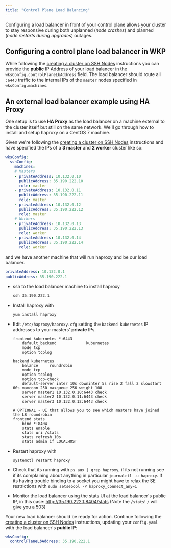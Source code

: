 ```yaml
---
title: "Control Plane Load Balancing"
---
```



Configuring a load balancer in front of your control plane allows your cluster to stay responsive during both unplanned (_node crashes_) and planned (_node restarts during upgrades_) outages.

## Configuring a control plane load balancer in WKP

While following the [creating a cluster on SSH Nodes](/deploying-wkp/cluster-creation-on-ssh-nodes.md) instructions you can provide the **public** IP Address of your load balancer in the `wksConfig.controlPlaneLbAddress` field. The load balancer should route all `:6443` traffic to the internal IPs of the `master` nodes specified in `wksConfig.machines`.

## An external load balancer example using HA Proxy

One setup is to use **HA Proxy** as the load balancer on a machine external to the cluster itself but still on the same network. We'll go through how to install and setup haproxy on a CentOS 7 machine.

Given we're following the [creating a cluster on SSH Nodes](/deploying-wkp/cluster-creation-on-ssh-nodes.md) instructions and have specified the IPs of a **3 master** and **2 worker** cluster like so:

```yaml
wksConfig:
  sshConfig:
    machines:
    # Masters
    - privateAddress: 10.132.0.10
      publicAddress: 35.190.222.10
      role: master
    - privateAddress: 10.132.0.11
      publicAddress: 35.190.222.11
      role: master
    - privateAddress: 10.132.0.12
      publicAddress: 35.190.222.12
      role: master
    # Workers
    - privateAddress: 10.132.0.13
      publicAddress: 35.190.222.13
      role: worker
    - privateAddress: 10.132.0.14
      publicAddress: 35.190.222.14
      role: worker
  ```

and we have another machine that will run haproxy and be our load balancer.

```yaml
privateAddress: 10.132.0.1
publicAddress: 35.190.222.1
```

- ssh to the load balancer machine to install haproxy

  ``` console
  ssh 35.190.222.1
  ```

- Install haproxy with

  ``` console
  yum install haproxy
  ```

- Edit `/etc/haproxy/haproxy.cfg` setting the `backend kubernetes` IP addresses to your masters' **private** IPs.

  ``` text
  frontend kubernetes *:6443
      default_backend             kubernetes
      mode tcp
      option tcplog

  backend kubernetes
      balance     roundrobin
      mode tcp
      option tcplog
      option tcp-check
      default-server inter 10s downinter 5s rise 2 fall 2 slowstart 60s maxconn 250 maxqueue 256 weight 100
      server master1 10.132.0.10:6443 check
      server master2 10.132.0.11:6443 check
      server master3 10.132.0.12:6443 check

  # OPTIONAL - UI that allows you to see which masters have joined the LB roundrobin
  frontend stats
      bind *:8404
      stats enable
      stats uri /stats
      stats refresh 10s
      stats admin if LOCALHOST
  ```

- Restart haproxy with

  ``` console
  systemctl restart haproxy
  ```

- Check that its running with `ps aux | grep haproxy`, if its not running see if its complaining about anything in particular `journalctl -u haproxy`. If its having trouble binding to a socket you might have to relax the SE restrictions with `sudo setsebool -P haproxy_connect_any=1`
- Monitor the load balancer using the stats UI at the load balancer's public IP, in this case: http://35.190.222.1:8404/stats (Note the `/stats`! `/` will give you a 503)

Your new load balancer should be ready for action. 
Continue following the [creating a cluster on SSH Nodes](/deploying-wkp/cluster-creation-on-ssh-nodes) instructions, updating your `config.yaml` with the load balancer's **public IP**:

``` yaml
wksConfig:
  controlPlaneLbAddress: 35.190.222.1
```
